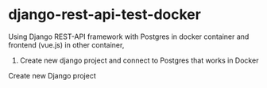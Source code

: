 # django-rest-api-test-docker
Using Django REST-API framework with Postgres in docker container and frontend (vue.js) in other container,

1) Create new django project and connect to Postgres that works in Docker

Create new Django project
